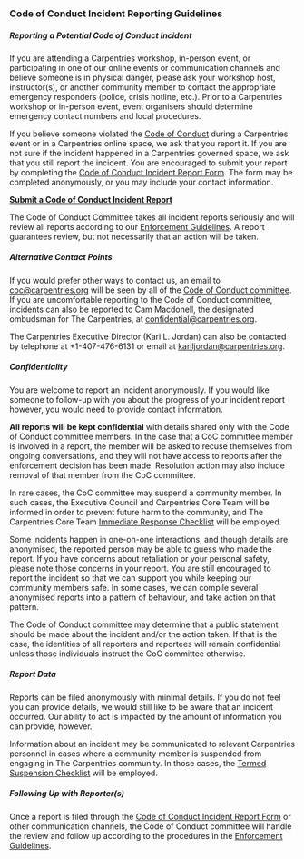 ### Code of Conduct Incident Reporting Guidelines

##### Reporting a Potential Code of Conduct Incident 

If you are attending a Carpentries workshop, in-person event, or participating in one of our online events or communication channels and believe someone is in physical danger, please ask your workshop host, instructor(s), or another community member  to contact the appropriate emergency responders (police, crisis hotline, etc.). Prior to a Carpentries workshop or in-person event, event organisers should determine emergency contact numbers and local procedures.

If you believe someone violated the [Code of Conduct](../policies/code-of-conduct.md) during a Carpentries event or in a Carpentries online space, we ask that you report it. If you are not sure if the incident happened in a Carpentries governed space, we ask that you still report the incident. You are encouraged to submit your report by completing the [Code of Conduct Incident Report Form][reporting-form]. The form may be completed anonymously, or you may include your contact information. 

__[Submit a Code of Conduct Incident Report][reporting-form]__

The Code of Conduct Committee takes all incident reports seriously and will review all reports according to our [Enforcement Guidelines](enforcement-guidelines.md).  A report guarantees review, but not necessarily that an action will be taken.

##### Alternative Contact Points

If you would prefer other ways to contact us, an email to [coc@carpentries.org](mailto:coc@carpentries.org) will be seen by all of the [Code of Conduct committee](https://carpentries.org/coc-ctte). If you are uncomfortable reporting to the Code of Conduct committee, incidents can also be reported to Cam Macdonell, the designated ombudsman for The Carpentries, at [confidential@carpentries.org](mailto:confidential@carpentries.org).  

The Carpentries Executive Director (Kari L. Jordan) can also be contacted by telephone at +1-407-476-6131 or email at [kariljordan@carpentries.org](mailto:kariljordan@carpentries.org).


##### Confidentiality

You are welcome to report an incident anonymously. If you would like someone to follow-up with you about the progress of your incident report however, you would need to provide contact information.

**All reports will be kept confidential** with details shared only with the Code of Conduct committee members. In the case that a CoC committee member is involved in a report, the member will be asked to recuse themselves from ongoing conversations, and they will not have access to reports after the enforcement decision has been made. Resolution action may also include removal of that member from the CoC committee. 

In rare cases, the CoC committee may suspend a community member. In such cases, the Executive Council and Carpentries Core Team will be informed in order to prevent future harm to the community, and The Carpentries Core Team [Immediate Response Checklist](incident-response.html#checklists-for-responding-to-an-incident) will be employed. 

Some incidents happen in one-on-one interactions, and though details are anonymised, the reported person may be able to guess who made the report. If you have concerns about retaliation or your personal safety, please note those concerns in your report. You are still encouraged to report the incident so that we can support you while keeping our community members safe. In some cases, we can compile several anonymised reports into a pattern of behaviour, and take action on that pattern.

The Code of Conduct committee may determine that a public statement should be made about the incident and/or the action taken. If that is the case, the identities of all reporters and reportees will remain confidential unless those individuals instruct the CoC committee otherwise. 


##### Report Data
Reports can be filed anonymously with minimal details. If you do not feel you can provide details, we would still like to be aware that an incident occurred. Our ability to act is impacted by the amount of information you can provide, however.  

Information about an incident may be communicated to relevant Carpentries personnel in cases where a community member is suspended from engaging in The Carpentries community. In those cases, the [Termed Suspension Checklist](termed-suspension.md) will be employed. 

##### Following Up with Reporter(s)

Once a report is filed through the [Code of Conduct Incident Report Form][reporting-form] or other communication channels, the Code of Conduct committee will handle the review and follow up according to the procedures in the [Enforcement Guidelines](enforcement-guidelines.md).


[reporting-form]: https://goo.gl/forms/KoUfO53Za3apOuOK2
